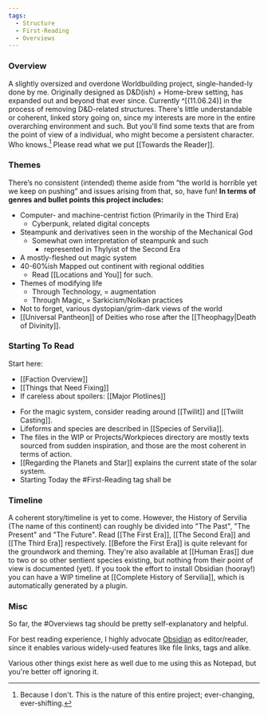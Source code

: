 ```yaml
---
tags:
  - Structure
  - First-Reading
  - Overviews
---
```

### Overview
A slightly oversized and overdone Worldbuilding project, single-handed-ly done by me. 
Originally designed as D&D(ish) + Home-brew setting, has expanded out and beyond that ever since. Currently ^[(11.06.24)] in the process of removing D&D-related structures. 
There's little understandable or coherent, linked story going on, since my interests are more in the entire overarching environment and such. But you'll find some texts that are from the point of view of a individual, who might become a persistent character. Who knows.[^1]
Please read what we put [[Towards the Reader]].  
### Themes
There’s no consistent (intended) theme aside from “the world is horrible yet we keep on pushing” and issues arising from that, so, have fun! 
**In terms of genres and bullet points this project includes:**
- Computer- and machine-centrist fiction (Primarily in the Third Era)
	- Cyberpunk, related digital concepts 
- Steampunk and derivatives seen in the worship of the Mechanical God
	- Somewhat own interpretation of steampunk and such
		- represented in Thylyist of the Second Era
- A mostly-fleshed out magic system
- 40-60%ish Mapped out continent with regional oddities
	- Read [[Locations and You]] for such. 
- Themes of modifying life
	- Through Technology, = augmentation
	- Through Magic, = Sarkicism/Nolkan practices
- Not to forget, various dystopian/grim-dark views of the world
- [[Universal Pantheon]] of Deities who rose after the [[Theophagy|Death of Divinity]]. 
### Starting To Read
Start here: 
- [[Faction Overview]]
- [[Things that Need Fixing]]
- If careless about spoilers: [[Major Plotlines]]
* For the magic system, consider reading around [[Twilit]] and [[Twilit Casting]]. 
* Lifeforms and species are described in [[Species of Servilia]]. 
* The files in the WIP or Projects/Workpieces directory are mostly texts sourced from sudden inspiration, and those are the most coherent in terms of action. 
* [[Regarding the Planets and Star]] explains the current state of the solar system. 
* Starting Today the #First-Reading tag shall be 
### Timeline
A coherent story/timeline is yet to come. 
However, the History of Servilia (The name of this continent) can roughly be divided into "The Past", "The Present" and "The Future".
Read [[The First Era]], [[The Second Era]] and [[The Third Era]] respectively. 
[[Before the First Era]] is quite relevant for the groundwork and theming. 
They're also available at [[Human Eras]] due to two or so other sentient species existing, but nothing from their point of view is documented (yet). 
If you took the effort to install Obsidian (hooray!) you can have a WIP timeline at [[Complete History of Servilia]], which is automatically generated by a plugin. 
### Misc
So far, the #Overviews tag should be pretty self-explanatory and helpful. 

For best reading experience, I highly advocate [Obsidian]([https://obsidian.md](https://obsidian.md/)) as editor/reader, since it enables various widely-used features like file links, tags and alike. 

Various other things exist here as well due to me using this as Notepad, but you're better off ignoring it. 


[^1]:  Because I don't. This is the nature of this entire project; ever-changing, ever-shifting.
